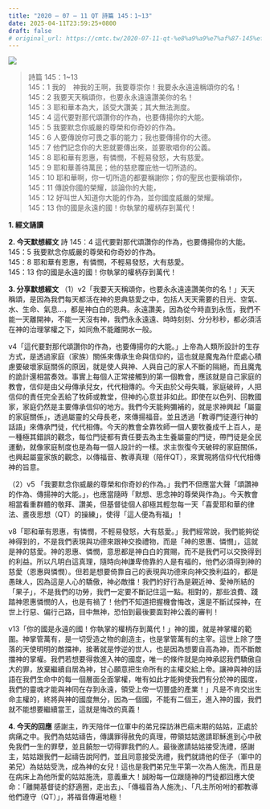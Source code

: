 ```yaml
---
title: "2020 – 07 – 11 QT 詩篇 145：1~13"
date: 2025-04-11T23:59:25+0800
draft: false
# original_url: https://cmtc.tw/2020-07-11-qt-%e8%a9%a9%e7%af%87-145%ef%bc%9a113
---
```


![](/images/qt.jpg)
> 詩篇 145：1\~13  
> 145：1 我的　神我的王啊，我要尊崇你！我要永永遠遠稱頌你的名！  
> 145：2 我要天天稱頌你，也要永永遠遠讚美你的名！  
> 145：3 耶和華本為大，該受大讚美；其大無法測度。  
> 145：4 這代要對那代頌讚你的作為，也要傳揚你的大能。  
> 145：5 我要默念你威嚴的尊榮和你奇妙的作為。  
> 145：6 人要傳說你可畏之事的能力；我也要傳揚你的大德。  
> 145：7 他們記念你的大恩就要傳出來，並要歌唱你的公義。  
> 145：8 耶和華有恩惠，有憐憫，不輕易發怒，大有慈愛。  
> 145：9 耶和華善待萬民；他的慈悲覆庇他一切所造的。  
> 145：10 耶和華啊，你一切所造的都要稱謝你；你的聖民也要稱頌你，  
> 145：11 傳說你國的榮耀，談論你的大能，  
> 145：12 好叫世人知道你大能的作為，並你國度威嚴的榮耀。  
> 145：13 你的國是永遠的國！你執掌的權柄存到萬代！

**1. 經文誦讀**

**2.  今天默想經文**
詩 145：4 這代要對那代頌讚你的作為，也要傳揚你的大能。  
145：5 我要默念你威嚴的尊榮和你奇妙的作為。  
145：8 耶和華有恩惠，有憐憫，不輕易發怒，大有慈愛。  
145：13 你的國是永遠的國！你執掌的權柄存到萬代！

**3. 分享默想經文**
（1）v2「我要天天稱頌你，也要永永遠遠讚美你的名！」天天稱頌，是因為我們每天都活在神的恩典慈愛之中，包括人天天需要的日光、空氣、水、生命、氣息…，都是神白白的恩典。永遠讚美，因為從今時直到永恆，我們不能一天離開神，不能一天沒有神，我們永永遠遠、時時刻刻、分分秒秒，都必須活在神的治理掌權之下，如同魚不能離開水一般。

v4「這代要對那代頌讚你的作為，也要傳揚你的大能。」上帝為人類所設計的生存方式，是透過家庭（家族）關係來傳承生命與信仰的，這也就是魔鬼為什麼處心積慮要破壞家庭關係的原因，就是使人與神、人與自己的家人不斷的隔絕，而且魔鬼的詭計還相當奏效。事實上每個人正常接觸到的第一個教會，應該就是自己家庭的教會，信仰是由父母傳承兒女，代代相傳的。今天由於父母失職，家庭破碎，人把信仰的責任完全丟給了牧師或教堂，但神的心意並非如此。即使在以色列、回教國家，家庭仍然是主要傳承信仰的地方。我們今天能夠彌補的，就是求神興起「屬靈的家庭關係」，透過屬靈的父母長老，來傳揚福音。並且透過「教導門徒遵行神的話語」來傳承門徒，代代相傳。今天的教會全靠牧師一個人要牧養成千上百人，是一種極其錯誤的觀念，每位門徒都有責任要去為主生養屬靈的門徒，帶門徒是全民運動，就像家庭制度也是為每一個人設計的一樣。求主恢復今天破碎的家庭關係，也興起屬靈家族的觀念，以傳福音、教導真理（陪伴QT），來實現將信仰代代相傳神的旨意。

（2）v5 「我要默念你威嚴的尊榮和你奇妙的作為。」我們不但應當大聲「頌讚神的作為、傳揚神的大能。」，也應當隨時「默想、思念神的尊榮與作為」。今天教會相當看重群體的敬拜、讚美，但基督徒個人卻極其輕忽每一天「喜愛耶和華的律法、晝夜思想（QT）的操練」，使得「這人便為有福」！

v8「耶和華有恩惠，有憐憫，不輕易發怒，大有慈愛。」我們經常說，我們能夠從神得到的，不是我們表現與功德來跟神交換禮物，而是「神的恩惠、憐憫」，這就是神的慈愛。神的恩惠、憐憫，意思都是神白白的賞賜，而不是我們可以交換得到的利益。所以凡明白這真理，隨時向神謙卑倚靠的人是有福的，他們必須得到神的慈愛（恩惠與憐憫）。但若是想要倚靠自己的表現與功德來向神交換利益的，都是愚昧人，因為這是人心的驕傲，神必敵擋！我們的好行為是親近神、愛神所結的「果子」，不是我們的功勞，我們一定要不斷記住這一點。相對的，那些浪費、踐踏神恩惠憐憫的人，也是有禍了！他們不知道把握機會悔改，還是不斷試探神，在世上行惡、偏行己路，目中無神，恐怕到最後要面對神公義的審判！

v13「你的國是永遠的國！你執掌的權柄存到萬代！」神的國，就是神掌權的範圍。神掌管萬有，是一切受造之物的創造主，也是掌管萬有的主宰。這世上除了墮落的天使明明的敵擋神，接著就是悖逆的世人，也是因為想要自高為神，而不斷敵擋神的掌權。我們若想要得救進入神的國度，唯一的條件就是向神承認我們驕傲自大的罪，放棄繼續自居為神，甘心願意把生命所有的主權交給上帝。讓神與神的話語在我們生命中的每一個層面全面掌權，唯有如此才能夠使我們有分於神的國度，我們的靈魂才能與神同在存到永遠，領受上帝一切豐盛的產業！」凡是不肯交出生命主權的，終將與神的國度無分，因為一個國，不能有二個王，進入神的國，我們就不能想要繼續當王，這就是悔改的真義！

**4. 今天的回應**
感謝主，昨天陪伴一位軍中的弟兄探訪淋巴癌末期的姑姑，正處於病痛之中。我們為姑姑禱告，傳講罪得赦免的真理，帶領姑姑邀請耶穌進到心中赦免我們一生的罪孽，並且饒恕一切得罪我們的人。最後邀請姑姑接受洗禮，感謝主，姑姑跟我們一起禱告說阿們，並且同意接受洗禮，我們就請他的侄子（軍中的弟兄）為姑姑受洗，成為神的女兒！這也是我們弟兄生平第一次為人施洗，而且是在病床上為他所愛的姑姑施洗，意義重大！誠盼每一位跟隨神的門徒都回應大使命：「離開基督徒的舒適圈，走出去」、「傳福音為人施洗」、「凡主所吩咐的都教導他們遵守（QT）」，將福音傳遍地極！

